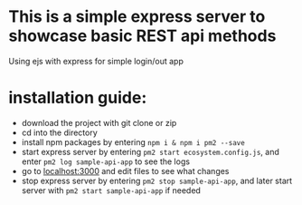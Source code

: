 # This is a simple express server to showcase basic REST api methods
Using ejs with express for simple login/out app

# installation guide:
- download the project with git clone or zip
- cd into the directory
- install npm packages by entering ```npm i & npm i pm2 --save```
- start express server by entering ```pm2 start ecosystem.config.js```, and enter ```pm2 log sample-api-app``` to see the logs
- go to [localhost:3000](https://localhost:3000) and edit files to see what changes
- stop express server by entering ```pm2 stop sample-api-app```, and later start server with ```pm2 start sample-api-app``` if needed